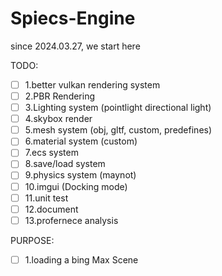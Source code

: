 # Spiecs-Engine
since 2024.03.27, we start here

TODO:
- [ ] 1.better vulkan rendering system
- [ ] 2.PBR Rendering
- [ ] 3.Lighting system (pointlight directional light)
- [ ] 4.skybox render
- [ ] 5.mesh system (obj, gltf, custom, predefines)
- [ ] 6.material system (custom)
- [ ] 7.ecs system
- [ ] 8.save/load system
- [ ] 9.physics system (maynot)
- [ ] 10.imgui (Docking mode)
- [ ] 11.unit test
- [ ] 12.document
- [ ] 13.profernece analysis

PURPOSE:
- [ ] 1.loading a bing Max Scene
